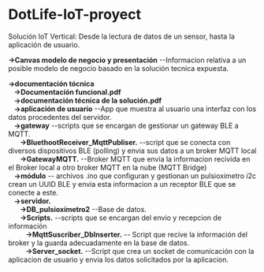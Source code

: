 # DotLife-IoT-proyect
Solución IoT Vertical: Desde la lectura de datos de un sensor, hasta la aplicación de usuario.

**->Canvas modelo de negocio y presentación**    --Informacion relativa a un posible modelo de negocio basado en la solución 
tecnica expuesta.  



**->documentación tócnica**  
&nbsp;&nbsp;&nbsp;**->Documentación funcional.pdf**  
&nbsp;&nbsp;&nbsp;**->documentación técnica de la solución.pdf**   
&nbsp;&nbsp;&nbsp;**->aplicación de usuario** --App que muestra al usuario una interfaz con los datos procedentes del servidor.   
&nbsp;&nbsp;&nbsp;**->gateway**   --scripts que se encargan de gestionar un gateway BLE a MQTT.  
&nbsp;&nbsp;&nbsp;&nbsp;&nbsp;&nbsp;**->BluethootReceiver_MqttPubliser.** --script que se conecta con diversos dispositivos BLE (polling) y envia sus datos a un broker MQTT local  
&nbsp;&nbsp;&nbsp;&nbsp;&nbsp;&nbsp;**->GatewayMQTT.** --Broker MQTT que envia la informacion recivida en el Broker local a otro broker MQTT en la nube (MQTT Bridge)   
&nbsp;&nbsp;&nbsp;**->módulo**  -- archivos .ino que configuran y gestionan un pulsioximetro i2c crean un UUID BLE y envia esta informacion a un receptor BLE que se conecte a este.   
&nbsp;&nbsp;&nbsp;**->servidor.**  
&nbsp;&nbsp;&nbsp;&nbsp;&nbsp;&nbsp;**->DB_pulsioxímetro2**  --Base de datos.  
&nbsp;&nbsp;&nbsp;&nbsp;&nbsp;&nbsp;**->Scripts.**   --scripts que se encargan del envio y recepcion de información  
&nbsp;&nbsp;&nbsp;&nbsp;&nbsp;&nbsp;&nbsp;&nbsp;&nbsp;**->MqttSuscriber_DbInserter.** -- Script que recive la información del broker y la guarda adecuadamente en la base de datos.  
&nbsp;&nbsp;&nbsp;&nbsp;&nbsp;&nbsp;&nbsp;&nbsp;&nbsp;**->Server_socket.**   --Script que crea un socket de comunicación con la aplicacion de usuario y envia los datos solicitados por la aplicacion.  
